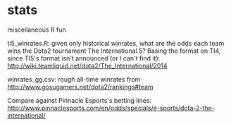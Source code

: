# stats
miscellaneous R fun

ti5_winrates.R: given only historical winrates, what are the odds each team wins the Dota2 tournament The International 5?
Basing the format on TI4, since TI5's format isn't announced (or I can't find it): http://wiki.teamliquid.net/dota2/The_International/2014

winrates_gg.csv: rough all-time winrates from http://www.gosugamers.net/dota2/rankings#team

Compare against Pinnacle Esports's betting lines: http://www.pinnaclesports.com/en/odds/specials/e-sports/dota-2-the-international/
